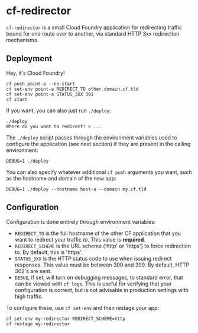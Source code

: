 cf-redirector
=============

`cf-redirector` is a small Cloud Foundry application for
redirecting traffic bound for one route over to another, via
standard HTTP 3xx redirection mechanisms.

Deployment
----------

Hey, it's Cloud Foundry!

    cf push point-a --no-start
    cf set-env point-a REDIRECT_TO other.domain.cf.tld
    cf set-env point-a STATUS_3XX 301
    cf start

If you want, you can also just run `./deploy`:

    ./deploy
    Where do you want to redirect? > ...

The `./deploy` script passes through the environment variables
used to configure the application (see next section) if they are
present in the calling environment:

    DEBUG=1 ./deploy

You can also specify whatever additional `cf push` arguments you
want, such as the hostname and domain of the new app:

    DEBUG=1 ./deploy --hostname host-a --domain my.cf.tld

Configuration
--------------

Configuration is done entirely through environment variables:

- `REDIRECT_TO` is the full hostname of the other CF application
  that you want to redirect your traffic _to_.  This value is
  **required**.
- `REDIRECT_SCHEME` is the URL scheme ('http' or 'https') to force
  redirection to.  By default, this is 'https'.
- `STATUS_3XX` is the HTTP status code to use when issuing
  redirect responses.  This value must be between 300 and 399.
  By default, HTTP 302's are sent.
- `DEBUG`, if set, will turn on debugging messages, to standard
  error, that can be viewed with `cf logs`.  This is useful for
  verifying that your configuration is correct, but is not
  advisable in production settings with high traffic.

To configure these, use `cf set-env` and then restage your app:

    cf set-env my-redirector REDIRECT_SCHEME=http
    cf restage my-redirector
